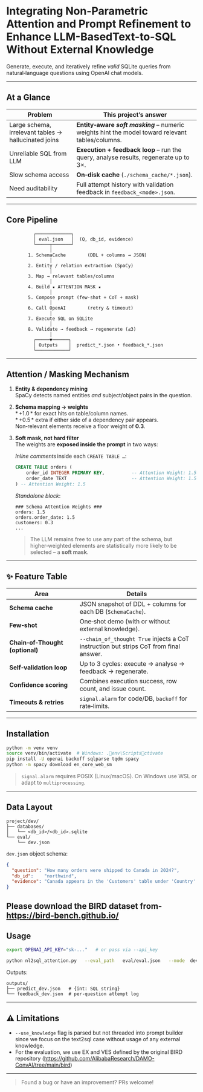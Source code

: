 # Integrating Non-Parametric Attention and Prompt Refinement to Enhance LLM-BasedText-to-SQL Without External Knowledge
Generate, execute, and iteratively refine _valid_ SQLite queries from natural‑language questions using OpenAI chat models.

---

## At a Glance
| Problem | This project’s answer |
|---------|-----------------------|
| Large schema, irrelevant tables → hallucinated joins | **Entity‑aware *soft masking*** – numeric weights hint the model toward relevant tables/columns. |
| Unreliable SQL from LLM | **Execution + feedback loop** – run the query, analyse results, regenerate up to 3×. |
| Slow schema access | **On‑disk cache** (`./schema_cache/*.json`). |
| Need auditability | Full attempt history with validation feedback in `feedback_<mode>.json`. |

---

##  Core Pipeline

```text
          ┌─────────────┐
          │ eval.json   │  (Q, db_id, evidence)
          └─────┬───────┘
                │
        1. SchemaCache        (DDL + columns → JSON)
                │
        2. Entity / relation extraction (SpaCy)
                │
        3. Map → relevant tables/columns
                │
        4. Build ★ ATTENTION MASK ★
                │
        5. Compose prompt (few‑shot + CoT + mask)
                │
        6. Call OpenAI        (retry & timeout)
                │
        7. Execute SQL on SQLite
                │
        8. Validate → feedback → regenerate (≤3)
                │
          ┌─────▼──────┐
          │ Outputs    │  predict_*.json • feedback_*.json
          └────────────┘
```

---

##  Attention / Masking Mechanism

1. **Entity & dependency mining**  
   SpaCy detects named entities _and_ subject/​object pairs in the question.

2. **Schema mapping → weights**  
   * +1.0 * for exact hits on table/column names.  
   * +0.5 * extra if either side of a dependency pair appears.  
   Non‑relevant elements receive a floor weight of **0.3**.

3. **Soft mask, not hard filter**  
   The weights are **exposed inside the prompt** in two ways:

   *Inline comments* inside each `CREATE TABLE …`:

   ```sql
   CREATE TABLE orders (
       order_id INTEGER PRIMARY KEY,          -- Attention Weight: 1.5
       order_date TEXT                        -- Attention Weight: 1.5
   ) -- Attention Weight: 1.5
   ```

   *Standalone block*:

   ```
   ### Schema Attention Weights ###
   orders: 1.5
   orders.order_date: 1.5
   customers: 0.3
   ...
   ```

   > The LLM remains free to use any part of the schema, but higher‑weighted
   > elements are statistically more likely to be selected – a **soft mask**.

---

## ✨  Feature Table
| Area | Details |
|------|---------|
| **Schema cache** | JSON snapshot of DDL + columns for each DB (`SchemaCache`). |
| **Few‑shot** | One‑shot demo (with or without external knowledge). |
| **Chain‑of‑Thought (optional)** | `--chain_of_thought True` injects a CoT instruction but strips CoT from final answer. |
| **Self‑validation loop** | Up to 3 cycles: execute → analyse → feedback → regenerate. |
| **Confidence scoring** | Combines execution success, row count, and issue count. |
| **Timeouts & retries** | `signal.alarm` for code/DB, `backoff` for rate‑limits. |

---

## Installation

```bash
python -m venv venv
source venv/bin/activate  # Windows: .env\Scriptsctivate
pip install -U openai backoff sqlparse tqdm spacy
python -m spacy download en_core_web_sm
```

> `signal.alarm` requires POSIX (Linux/macOS). On Windows use WSL or adapt to `multiprocessing`.

---

##  Data Layout

```
project/dev/
├── databases/
│   └── <db_id>/<db_id>.sqlite
└── eval/
    └── dev.json
```

`dev.json` object schema:

```json
{
  "question": "How many orders were shipped to Canada in 2024?",
  "db_id":    "northwind",
  "evidence": "Canada appears in the 'Customers' table under 'Country'."
}
```
Please download the BIRD dataset from- https://bird-bench.github.io/
---

## Usage

```bash
export OPENAI_API_KEY="sk-..."   # or pass via --api_key

python nl2sql_attention.py   --eval_path   eval/eval.json   --mode  dev   --db_root_path       databases   --api_key            $OPENAI_API_KEY   --engine    gpt-4o   --data_output_path   outputs/   --feedback_output_path outputs/feedback_dev.json   --use_knowledge      False   --chain_of_thought   False
```

Outputs:

```
outputs/
├── predict_dev.json   # {int: SQL string}
└── feedback_dev.json  # per‑question attempt log
```

---

## ⚠️  Limitations 

* `--use_knowledge` flag is parsed but not threaded into prompt builder since we focus on the text2sql case without usage of any external knowledge.
* For the evaluation, we use EX and VES defined by the original BIRD repository (https://github.com/AlibabaResearch/DAMO-ConvAI/tree/main/bird)

---

> Found a bug or have an improvement? PRs welcome!
